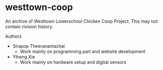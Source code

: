 # westtown-coop
An archive of Westtown Lowerschool Chicken Coop Project. This may not contain rivision history.

Authors
- Sirapop Theeranantachai
    - Work mainly on programming part and website development
- Yiheng Xie
    - Work mainly on hardware setup and digital sensors
